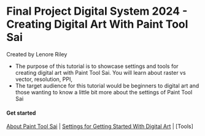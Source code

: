 # Final Project Digital System 2024 - Creating Digital Art With Paint Tool Sai
Created by Lenore Riley  
- The purpose of this tutorial is to showcase settings and tools for creating digital art with Paint Tool Sai. You will learn about raster vs vector, resolution, PPI, 
- The target audience for this tutorial would be beginners to digital art and those wanting to know a little bit more about the settings of Paint Tool Sai
#### Get started
[ About Paint Tool Sai](sai.md) | [Settings for Getting Started With Digital Art](settings.md) | [Tools]
